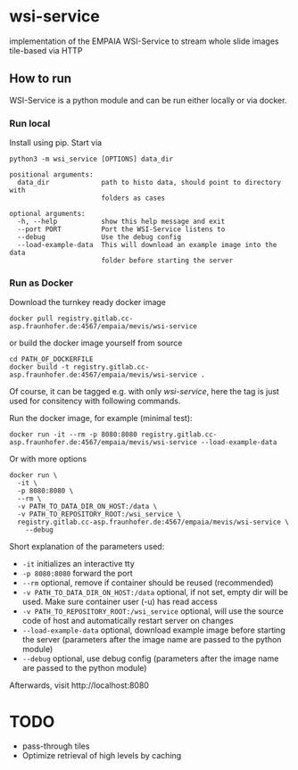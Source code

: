 # wsi-service

implementation of the EMPAIA WSI-Service to stream whole slide images tile-based via HTTP

## How to run
WSI-Service is a python module and can be run either locally or via docker.

### Run local 
Install using pip. Start via
```
python3 -m wsi_service [OPTIONS] data_dir

positional arguments:
  data_dir             path to histo data, should point to directory with
                       folders as cases

optional arguments:
  -h, --help           show this help message and exit
  --port PORT          Port the WSI-Service listens to
  --debug              Use the debug config
  --load-example-data  This will download an example image into the data
                       folder before starting the server

```

### Run as Docker
Download the turnkey ready docker image
```
docker pull registry.gitlab.cc-asp.fraunhofer.de:4567/empaia/mevis/wsi-service
```

or build the docker image yourself from source
```
cd PATH_OF_DOCKERFILE
docker build -t registry.gitlab.cc-asp.fraunhofer.de:4567/empaia/mevis/wsi-service .
```
Of course, it can be tagged e.g. with only *wsi-service*, here the tag is just used for consitency with following commands.

Run the docker image, for example (minimal test):
```
docker run -it --rm -p 8080:8080 registry.gitlab.cc-asp.fraunhofer.de:4567/empaia/mevis/wsi-service --load-example-data
```

Or with more options
```
docker run \
  -it \
  -p 8080:8080 \
  --rm \
  -v PATH_TO_DATA_DIR_ON_HOST:/data \
  -v PATH_TO_REPOSITORY_ROOT:/wsi_service \
  registry.gitlab.cc-asp.fraunhofer.de:4567/empaia/mevis/wsi-service \
    --debug
```

Short explanation of the parameters used:

* ```-it``` initializes an interactive tty
* ```-p 8080:8080``` forward the port
* ```--rm``` optional, remove if container should be reused (recommended)
* ```-v PATH_TO_DATA_DIR_ON_HOST:/data``` optional, if not set, empty dir will be used. Make sure container user (-u) has read access
* ```-v PATH_TO_REPOSITORY_ROOT:/wsi_service``` optional, will use the source code of host and automatically restart server on changes
* ```--load-example-data``` optional, download example image before starting the server (parameters after the image name are passed to the python module)
* ```--debug``` optional, use debug config (parameters after the image name are passed to the python module)


Afterwards, visit http://localhost:8080

# TODO

* pass-through tiles
* Optimize retrieval of high levels by caching
